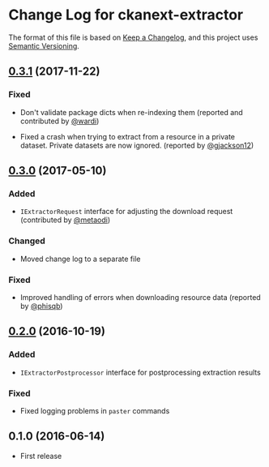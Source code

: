 # Change Log for ckanext-extractor

The format of this file is based on [Keep a Changelog], and this
project uses [Semantic Versioning].


## [0.3.1] (2017-11-22)

### Fixed

- Don't validate package dicts when re-indexing them (reported and contributed
  by [@wardi](https://github.com/stadt-karlsruhe/ckanext-extractor/pull/6))

- Fixed a crash when trying to extract from a resource in a private dataset.
  Private datasets are now ignored. (reported by
  [@gjackson12](https://github.com/gjackson12))


## [0.3.0] (2017-05-10)

### Added

- `IExtractorRequest` interface for adjusting the download request (contributed
  by [@metaodi](https://github.com/stadt-karlsruhe/ckanext-extractor/pull/5))

### Changed

- Moved change log to a separate file

### Fixed

- Improved handling of errors when downloading resource data (reported by
  [@phisqb](https://github.com/stadt-karlsruhe/ckanext-extractor/issues/4))


## [0.2.0] (2016-10-19)

### Added

- `IExtractorPostprocessor` interface for postprocessing extraction results

### Fixed

- Fixed logging problems in `paster` commands


## 0.1.0 (2016-06-14)

- First release


[Keep a Changelog]: http://keepachangelog.com
[Semantic Versioning]: http://semver.org/

[Unreleased]: https://github.com/stadt-karlsruhe/ckanext-extractor/compare/v0.3.0...master
[0.3.1]: https://github.com/stadt-karlsruhe/ckanext-extractor/compare/v0.3.0...v0.3.1
[0.3.0]: https://github.com/stadt-karlsruhe/ckanext-extractor/compare/v0.2.0...v0.3.0
[0.2.0]: https://github.com/stadt-karlsruhe/ckanext-extractor/compare/v0.1.0...v0.2.0

